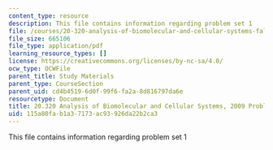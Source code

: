 ```yaml
---
content_type: resource
description: This file contains information regarding problem set 1
file: /courses/20-320-analysis-of-biomolecular-and-cellular-systems-fall-2012/115a80fab1a37173ac93926da22b2ca3_MIT20_320F12_2009_PS1_Prob.pdf
file_size: 665106
file_type: application/pdf
learning_resource_types: []
license: https://creativecommons.org/licenses/by-nc-sa/4.0/
ocw_type: OCWFile
parent_title: Study Materials
parent_type: CourseSection
parent_uid: cd4b4519-6d0f-99f6-fa2a-8d816797da6e
resourcetype: Document
title: 20.320 Analysis of Biomolecular and Cellular Systems, 2009 Problem Set 1
uid: 115a80fa-b1a3-7173-ac93-926da22b2ca3
---
```

This file contains information regarding problem set 1